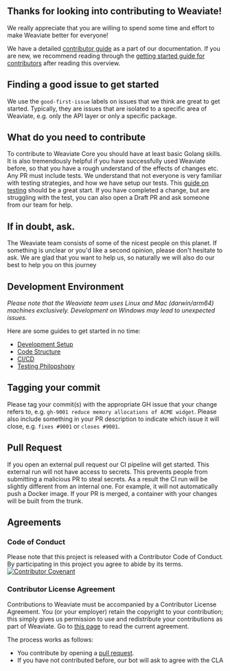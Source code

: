 ## Thanks for looking into contributing to Weaviate!
We really appreciate that you are willing to spend some time and effort to make Weaviate better for everyone! 

We have a detailed [contributor guide](https://weaviate.io/developers/contributor-guide/current/) as a part of our documentation. If you are new, we recommend reading through the [getting started guide for contributors](https://weaviate.io/developers/contributor-guide/current/getting-started/index.html) after reading this overview.

## Finding a good issue to get started
We use the `good-first-issue` labels on issues that we think are great to get started. Typically, they are issues that are isolated to a specific area of Weaviate, e.g. only the API layer or only a specific package.

## What do you need to contribute
To contribute to Weaviate Core you should have at least basic Golang skills. It is also tremendously helpful if you have successfully used Weaviate before, so that you have a rough understand of the effects of changes etc. Any PR must include tests. We understand that not everyone is very familiar with testing strategies, and how we have setup our tests. This [guide on testing](https://weaviate.io/developers/contributor-guide/current/weaviate-core/tests.html) should be a great start. If you have completed a change, but are struggling with the test, you can also open a Draft PR and ask someone from our team for help. 

## If in doubt, ask.
The Weaviate team consists of some of the nicest people on this planet. If something is unclear or you'd like a second opinion, please don't hesitate to ask. We are glad that you want to help us, so naturally we will also do our best to help you on this journey

## Development Environment
*Please note that the Weaviate team uses Linux and Mac (darwin/arm64) machines exclusively. Development on Windows may lead to unexpected issues.*

Here are some guides to get started in no time:
* [Development Setup](https://weaviate.io/developers/contributor-guide/current/weaviate-core/setup.html)
* [Code Structure](https://weaviate.io/developers/contributor-guide/current/weaviate-core/structure.html)
* [CI/CD](https://weaviate.io/developers/contributor-guide/current/weaviate-core/cicd.html)
* [Testing Philopshopy](https://weaviate.io/developers/contributor-guide/current/weaviate-core/tests.html)

## Tagging your commit
Please tag your commit(s) with the appropriate GH issue that your change refers to, e.g. `gh-9001 reduce memory allocations of ACME widget`. Please also include something in your PR description to indicate which issue it will close, e.g. `fixes #9001` or `closes #9001`.

## Pull Request
If you open an external pull request our CI pipeline will get started. This external run will not have access to secrets. This prevents people from submitting a malicious PR to steal secrets. As a result the CI run will be slightly different from an internal one. For example, it will not automatically push a Docker image. If your PR is merged, a container with your changes will be built from the trunk. 

## Agreements 

### Code of Conduct
Please note that this project is released with a Contributor Code of Conduct. By participating in this project you agree to abide by its terms. 
[![Contributor Covenant](https://img.shields.io/badge/Contributor%20Covenant-v2.0%20adopted-ff69b4.svg)](CODE_OF_CONDUCT.md)

### Contributor License Agreement

Contributions to Weaviate must be accompanied by a Contributor License Agreement. You (or your employer) retain the copyright to your contribution; this simply gives us permission to use and redistribute your contributions as part of Weaviate. Go to [this page](https://www.semi.technology/playbooks/misc/contributor-license-agreement.html) to read the current agreement.

The process works as follows:

- You contribute by opening a [pull request](#pull-request).
- If you have not contributed before, our bot will ask to agree with the CLA
